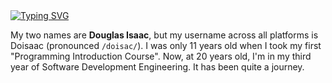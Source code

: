 <!-- HEADING -->
<div>
  
  <a href="#">
  <img src="https://readme-typing-svg.demolab.com?font=Victor+Mono&size=50&pause=1000&color=F0DB4F&width=1000&height=85&lines=%C2%A1Hey+There!+I'm+Douglas%F0%9F%91%8B%F0%9F%8F%BB;Welcome+to+my+GitHub+Profile+%F0%9F%92%BB%E2%9C%A8" alt="Typing SVG" /></a>
 

  <p style="text-wrap:pretty">
    My two names are <strong>Douglas Isaac</strong>, but my username across all platforms is Doisaac (pronounced <code>/doisac/</code>). I was only 11 years old when I took my first 
    "Programming Introduction Course". Now, at 20 years old, I'm in my third year of Software Development Engineering. It has been quite a journey. 
  </p>

</div> 
